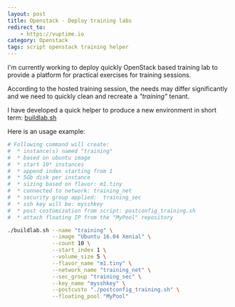 ```yaml
---
layout: post
title: Openstack - Deploy training labs
redirect_to:
    - https://vuptime.io
category: Openstack
tags: script openstack training helper
---
```


I'm currently working to deploy quickly OpenStack based training lab to provide a platform for practical exercises for training sessions.

According to the hosted training session, the needs may differ significantly and we need to quickly clean and recreate a *"training"* tenant.

I have developed a quick helper to produce a new environment in short term: [buildlab.sh ](https://gist.github.com/lrivallain/619c35cfb91048a635ddefc60788b3cc)

Here is an usage example:

```bash
# Following command will create:
#  * instance(s) named "training"
#  * based on ubuntu image
#  * start 10* instances
#  * append index starting from 1
#  * 5Gb disk per instance
#  * sizing based on flavor: m1.tiny
#  * connected to network: training_net
#  * security group applied:  training_sec
#  * ssh key will be: mysshkey
#  * post costumization from script: postconfig_training.sh
#  * attach floating IP from the "MyPool" repository

./buildlab.sh --name "training" \
              --image "Ubuntu 16.04 Xenial" \
              --count 10 \
              --start_index 1 \
              --volume_size 5 \
              --flavor_name "m1.tiny" \
              --network_name "training_net" \
              --sec_group "training_sec" \
              --key_name "mysshkey" \
              --postcusto "./postconfig_training.sh" \
              --floating_pool "MyPool"
```

